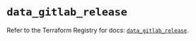 # `data_gitlab_release`

Refer to the Terraform Registry for docs: [`data_gitlab_release`](https://registry.terraform.io/providers/gitlabhq/gitlab/16.10.0/docs/data-sources/release).
